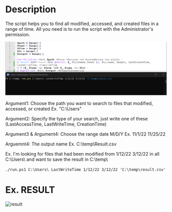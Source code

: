 
# Description
The script helps you to find all modified, accessed, and created files in a range of time. 
All you need is to run the script with the Administrator's permission.

![IMAGE1](https://github.com/3gbCyber/IR-Last-Write-Time/blob/main/image.png)

Argument1: Choose the path you want to search to files that modified, accessed, or created Ex. "C:\Users\"

Argument2: Specify the type of your search, just write one of these (LastAccessTime, LastWriteTime, CreationTime)

Argument3 & Argument4: Choose the range date M/D/Y Ex. 11/1/22 11/25/22 

Arguemnt4: The output name Ex. C:\temp\Result.csv

Ex. I'm looking for files that had been modified from 1/12/22 3/12/22 in all C:\Users\ and want to save the result in C:\temp\

```./run.ps1 C:\Users\ LastWriteTime 1/12/22 3/12/22 'C:\temp\result.csv'```


# Ex. RESULT
![result](https://github.com/3gbCyber/IR-Last-Write-Time/blob/main/result.png)

